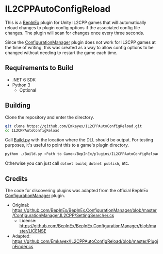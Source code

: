 # IL2CPPAutoConfigReload
This is a [BepInEx](https://github.com/BepInEx/BepInEx) plugin for Unity IL2CPP games that will automatically reload changes to plugin config options if the associated config file changes. The plugin will scan for changes once every three seconds.

Since the [ConfigurationManager](https://github.com/BepInEx/BepInEx.ConfigurationManager) plugin does not work for IL2CPP games at the time of writing, this was created as a way to allow config options to be changed without needing to restart the game each time.

## Requirements to Build
- .NET 6 SDK
- Python 3
    - Optional

## Building
Clone the repository and enter the directory.

```bash
git clone https://github.com/Emkayex/IL2CPPAutoConfigReload.git
cd IL2CPPAutoConfigReload
```

Call [Build.py](./Build.py) with the location where the DLL should be output. For testing purposes, it's useful to point this to a game's plugin directory.

```bash
python ./Build.py <Path to Game>/BepInEx/plugins/IL2CPPAutoConfigReload
```

Otherwise you can just call `dotnet build`, `dotnet publish`, etc.

## Credits
The code for discovering plugins was adapted from the official BepInEx [ConfigurationManager](https://github.com/BepInEx/BepInEx.ConfigurationManager) plugin.

- Original: https://github.com/BepInEx/BepInEx.ConfigurationManager/blob/master/ConfigurationManager.IL2CPP/SettingSearcher.cs
    - License: https://github.com/BepInEx/BepInEx.ConfigurationManager/blob/master/LICENSE
- Adapted: https://github.com/Emkayex/IL2CPPAutoConfigReload/blob/master/PluginFinder.cs

